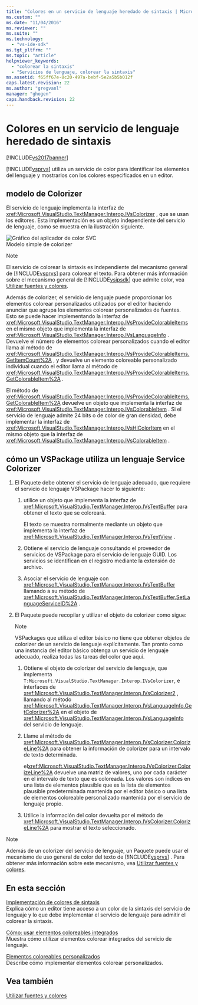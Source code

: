 ```yaml
---
title: "Colores en un servicio de lenguaje heredado de sintaxis | Microsoft Docs"
ms.custom: ""
ms.date: "11/04/2016"
ms.reviewer: ""
ms.suite: ""
ms.technology: 
  - "vs-ide-sdk"
ms.tgt_pltfrm: ""
ms.topic: "article"
helpviewer_keywords: 
  - "colorear la sintaxis"
  - "Servicios de lenguaje, colorear la sintaxis"
ms.assetid: f65ff67e-8c20-497a-bebf-5e2a5b5b012f
caps.latest.revision: 22
ms.author: "gregvanl"
manager: "ghogen"
caps.handback.revision: 22
---
```

# Colores en un servicio de lenguaje heredado de sintaxis
[!INCLUDE[vs2017banner](../../code-quality/includes/vs2017banner.md)]

[!INCLUDE[vsprvs](../../code-quality/includes/vsprvs_md.md)] utiliza un servicio de color para identificar los elementos del lenguaje y mostrarlos con los colores especificados en un editor.  
  
## modelo de Colorizer  
 El servicio de lenguaje implementa la interfaz de <xref:Microsoft.VisualStudio.TextManager.Interop.IVsColorizer> , que se usan los editores.  Esta implementación es un objeto independiente del servicio de lenguaje, como se muestra en la ilustración siguiente.  
  
 ![Gráfico del aplicador de color SVC](~/docs/extensibility/internals/media/figlgsvccolorizer.gif "FigLgSvcColorizer")  
Modelo simple de colorizer  
  
> [!NOTE]
>  El servicio de colorear la sintaxis es independiente del mecanismo general de [!INCLUDE[vsprvs](../../code-quality/includes/vsprvs_md.md)] para colorear el texto.  Para obtener más información sobre el mecanismo general de [!INCLUDE[vsipsdk](../../extensibility/includes/vsipsdk_md.md)] que admite color, vea [Utilizar fuentes y colores](../../extensibility/using-fonts-and-colors.md).  
  
 Además de colorizer, el servicio de lenguaje puede proporcionar los elementos colorear personalizados utilizados por el editor haciendo anunciar que agrupa los elementos colorear personalizados de fuentes.  Esto se puede hacer implementando la interfaz de <xref:Microsoft.VisualStudio.TextManager.Interop.IVsProvideColorableItems> en el mismo objeto que implementa la interfaz de <xref:Microsoft.VisualStudio.TextManager.Interop.IVsLanguageInfo> .  Devuelve el número de elementos colorear personalizados cuando el editor llama al método de <xref:Microsoft.VisualStudio.TextManager.Interop.IVsProvideColorableItems.GetItemCount%2A> , y devuelve un elemento coloreable personalizado individual cuando el editor llama al método de <xref:Microsoft.VisualStudio.TextManager.Interop.IVsProvideColorableItems.GetColorableItem%2A> .  
  
 El método de <xref:Microsoft.VisualStudio.TextManager.Interop.IVsProvideColorableItems.GetColorableItem%2A> devuelve un objeto que implementa la interfaz de <xref:Microsoft.VisualStudio.TextManager.Interop.IVsColorableItem> .  Si el servicio de lenguaje admite 24 bits o de color de gran densidad, debe implementar la interfaz de <xref:Microsoft.VisualStudio.TextManager.Interop.IVsHiColorItem> en el mismo objeto que la interfaz de <xref:Microsoft.VisualStudio.TextManager.Interop.IVsColorableItem> .  
  
## cómo un VSPackage utiliza un lenguaje Service Colorizer  
  
1.  El Paquete debe obtener el servicio de lenguaje adecuado, que requiere el servicio de lenguaje VSPackage hacer lo siguiente:  
  
    1.  utilice un objeto que implementa la interfaz de <xref:Microsoft.VisualStudio.TextManager.Interop.IVsTextBuffer> para obtener el texto que se coloreará.  
  
         El texto se muestra normalmente mediante un objeto que implementa la interfaz de <xref:Microsoft.VisualStudio.TextManager.Interop.IVsTextView> .  
  
    2.  Obtiene el servicio de lenguaje consultando el proveedor de servicios de VSPackage para el servicio de lenguaje GUID.  Los servicios se identifican en el registro mediante la extensión de archivo.  
  
    3.  Asociar el servicio de lenguaje con <xref:Microsoft.VisualStudio.TextManager.Interop.IVsTextBuffer> llamando a su método de <xref:Microsoft.VisualStudio.TextManager.Interop.IVsTextBuffer.SetLanguageServiceID%2A> .  
  
2.  El Paquete puede recopilar y utilizar el objeto de colorizer como sigue:  
  
    > [!NOTE]
    >  VSPackages que utiliza el editor básico no tiene que obtener objetos de colorizer de un servicio de lenguaje explícitamente.  Tan pronto como una instancia del editor básico obtenga un servicio de lenguaje adecuado, realiza todas las tareas del color que aquí.  
  
    1.  Obtiene el objeto de colorizer del servicio de lenguaje, que implementa `T:Microsoft.VisualStudio.TextManager.Interop.IVsColorizer`, e interfaces de <xref:Microsoft.VisualStudio.TextManager.Interop.IVsColorizer2> , llamando al método <xref:Microsoft.VisualStudio.TextManager.Interop.IVsLanguageInfo.GetColorizer%2A> en el objeto de <xref:Microsoft.VisualStudio.TextManager.Interop.IVsLanguageInfo> del servicio de lenguaje.  
  
    2.  Llame al método de <xref:Microsoft.VisualStudio.TextManager.Interop.IVsColorizer.ColorizeLine%2A> para obtener la información de colorizer para un intervalo de texto determinada.  
  
         el<xref:Microsoft.VisualStudio.TextManager.Interop.IVsColorizer.ColorizeLine%2A> devuelve una matriz de valores, uno por cada carácter en el intervalo de texto que es coloreada.  Los valores son índices en una lista de elementos plausible que es la lista de elementos plausible predeterminada mantenida por el editor básico o una lista de elementos coloreable personalizado mantenida por el servicio de lenguaje propio.  
  
    3.  Utilice la información del color devuelta por el método de <xref:Microsoft.VisualStudio.TextManager.Interop.IVsColorizer.ColorizeLine%2A> para mostrar el texto seleccionado.  
  
> [!NOTE]
>  Además de un colorizer del servicio de lenguaje, un Paquete puede usar el mecanismo de uso general de color del texto de [!INCLUDE[vsprvs](../../code-quality/includes/vsprvs_md.md)] .  Para obtener más información sobre este mecanismo, vea [Utilizar fuentes y colores](../../extensibility/using-fonts-and-colors.md).  
  
## En esta sección  
 [Implementación de colores de sintaxis](../../extensibility/internals/implementing-syntax-coloring.md)  
 Explica cómo un editor tiene acceso a un color de la sintaxis del servicio de lenguaje y lo que debe implementar el servicio de lenguaje para admitir el colorear la sintaxis.  
  
 [Cómo: usar elementos coloreables integrados](../../extensibility/internals/how-to-use-built-in-colorable-items.md)  
 Muestra cómo utilizar elementos colorear integrados del servicio de lenguaje.  
  
 [Elementos coloreables personalizados](../../extensibility/internals/custom-colorable-items.md)  
 Describe cómo implementar elementos colorear personalizados.  
  
## Vea también  
 [Utilizar fuentes y colores](../../extensibility/using-fonts-and-colors.md)